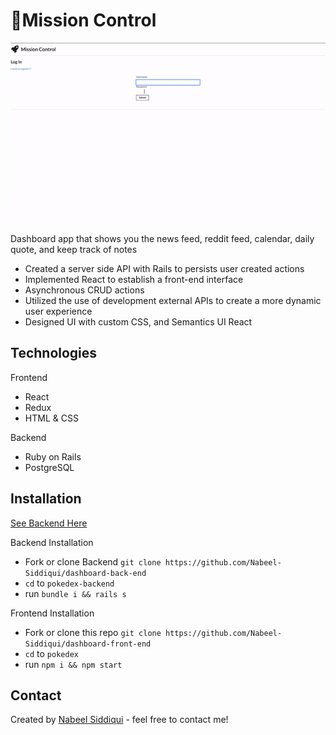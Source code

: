 # :rocket:Mission Control
![alt text](https://github.com/Nabeel-Siddiqui/dashboard-front-end/blob/master/demo/demo.gif)
<br>

Dashboard app that shows you the news feed, reddit feed, calendar, daily quote, and keep track of notes 

- Created a server side API with Rails to persists user created actions
- Implemented React to establish a front-end interface 
- Asynchronous CRUD actions 
- Utilized the use of development external APIs to create a more dynamic user experience 
- Designed UI with custom CSS, and Semantics UI React 

## Technologies
Frontend
* React
* Redux
* HTML & CSS

Backend
* Ruby on Rails
* PostgreSQL

## Installation
[See Backend Here](https://github.com/Nabeel-Siddiqui/dashboard-back-end)

Backend Installation
* Fork or clone Backend ```git clone https://github.com/Nabeel-Siddiqui/dashboard-back-end```
* ```cd``` to ```pokedex-backend```
* run ```bundle i && rails s``` 

Frontend Installation
* Fork or clone this repo ```git clone https://github.com/Nabeel-Siddiqui/dashboard-front-end```
* ```cd``` to ```pokedex```
* run ```npm i && npm start``` 

## Contact
Created by [Nabeel Siddiqui](https://www.https://nabeelsiddiqui.netlify.app/) - feel free to contact me!

